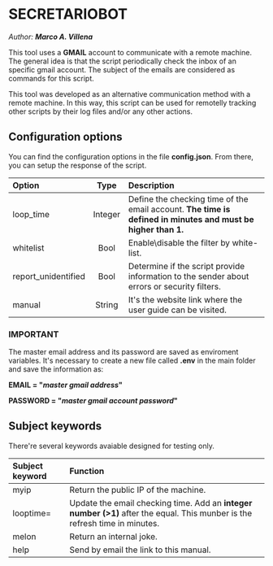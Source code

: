 # SECRETARIOBOT
*Author: **Marco A. Villena***


This tool uses a **GMAIL** account to communicate with a remote machine. The general idea is that the script periodically check the inbox of an specific gmail account. The subject of the emails are considered as commands for this script.

This tool was developed as an alternative communication method with a remote machine. In this way, this script can be used for remotelly tracking other scripts by their log files and/or any other actions.

## Configuration options
You can find the configuration options in the file **config.json**. From there, you can setup the response of the script.

| Option              |   Type   | Description                                                                                                  |
|:--------------------|:--------:|:-------------------------------------------------------------------------------------------------------------|
| loop_time           | Integer  | Define the checking time of the email account. **The time is defined in minutes and must be higher than 1.** |
| whitelist           |   Bool   | Enable\disable the filter by white-list.                                                                     |
| report_unidentified |   Bool   | Determine if the script provide information to the sender about errors or security filters.                  |
| manual              |  String  | It's the website link where the user guide can be visited.                                                   |

### IMPORTANT
The master email address and its password are saved as enviroment variables. It's necessary to create a new file called **.env** in the main folder and save the information as:

**EMAIL = "*master gmail address*"**

**PASSWORD = "*master gmail account password*"**

## Subject keywords
There're several keywords avaiable designed for testing only.

| Subject keyword | Function                                                                                                                    |
|:----------------|:----------------------------------------------------------------------------------------------------------------------------|
| myip            | Return the public IP of the machine.                                                                                        |
| looptime=       | Update the email checking time. Add an **integer number (>1)** after the equal. This munber is the refresh time in minutes. |
| melon           | Return an internal joke.                                                                                                    |
| help            | Send by email the link to this manual.                                                                                      |


